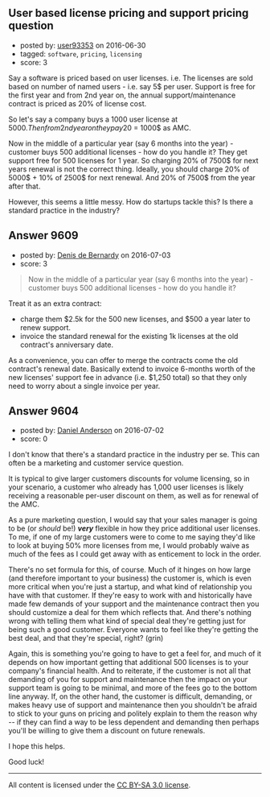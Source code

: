 ## User based license pricing and support pricing question

- posted by: [user93353](https://stackexchange.com/users/872093/user93353) on 2016-06-30
- tagged: `software`, `pricing`, `licensing`
- score: 3

Say a software is priced based on user licenses. i.e. The licenses are sold based on number of named users - i.e. say 5$ per user. Support is free for the first year and from 2nd year on, the annual support/maintenance contract is priced as 20% of license cost.  

So let's say a company buys a 1000 user license at 5000$. Then from 2nd year on they pay 20% of 5000$ = 1000$ as AMC.  

Now in the middle of a particular year (say 6 months into the year) - customer buys 500 additional licenses - how do you handle it? They get support free for 500 licenses for 1 year. So charging 20% of 7500$ for next years renewal is not the correct thing. Ideally, you should charge 20% of 5000$ + 10% of 2500$ for next renewal. And 20% of 7500$ from the year after that.  

However, this seems a little messy. How do startups tackle this? Is there a standard practice in the industry?



## Answer 9609

- posted by: [Denis de Bernardy](https://stackexchange.com/users/182468/denis-de-bernardy) on 2016-07-03
- score: 3

> Now in the middle of a particular year (say 6 months into the year) - customer buys 500 additional licenses - how do you handle it? 

Treat it as an extra contract:

- charge them $2.5k for the 500 new licenses, and $500 a year later to renew support.
- invoice the standard renewal for the existing 1k licenses at the old contract's anniversary date.

As a convenience, you can offer to merge the contracts come the old contract's renewal date. Basically extend to invoice 6-months worth of the new licenses' support fee in advance (i.e. $1,250 total) so that they only need to worry about a single invoice per year.


## Answer 9604

- posted by: [Daniel Anderson](https://stackexchange.com/users/8398759/daniel-anderson) on 2016-07-02
- score: 0

I don't know that there's a standard practice in the industry per se.  This can often be a marketing and customer service question.

It is typical to give larger customers discounts for volume licensing, so in your scenario, a customer who already has 1,000 user licenses is likely receiving a reasonable per-user discount on them, as well as for renewal of the AMC.  

As a pure marketing question, I would say that your sales manager is going to be (or *should* be!) ***very*** flexible in how they price additional user licenses.  To me, if one of my large customers were to come to me saying they'd like to look at buying 50% more licenses from me, I would probably waive as much of the fees as I could get away with as enticement to lock in the order.

There's no set formula for this, of course.  Much of it hinges on how large (and therefore important to your business) the customer is, which is even more critical when you're just a startup, and what kind of relationship you have with that customer.  If they're easy to work with and historically have made few demands of your support and the maintenance contract then you should customize a deal for them which reflects that.  And there's nothing wrong with telling them what kind of special deal they're getting just for being such a good customer.  Everyone wants to feel like they're getting the best deal, and that they're special, right? (grin)

Again, this is something you're going to have to get a feel for, and much of it depends on how important getting that additional 500 licenses is to your company's financial health.  And to reiterate, if the customer is not all that demanding of you for support and maintenance then the impact on your support team is going to be minimal, and more of the fees go to the bottom line anyway.  If, on the other hand, the customer is difficult, demanding, or makes heavy use of support and maintenance then you shouldn't be afraid to stick to your guns on pricing and politely explain to them the reason why -- if they can find a way to be less dependent and demanding then perhaps you'll be willing to give them a discount on future renewals.

I hope this helps.

Good luck!



---

All content is licensed under the [CC BY-SA 3.0 license](https://creativecommons.org/licenses/by-sa/3.0/).
